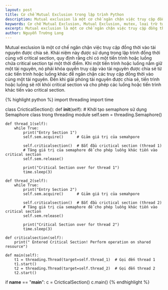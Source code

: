 ```yaml
---
layout: post
title: Cơ chế Mutual Exclusion trong lập trình Python
description: Mutual exclusion là một cơ chế ngăn chặn việc truy cập đồng thời vào tài nguyên được chia sẻ. Khái niệm này được sử dụng trong lập trình đồng thời cùng với critical section, quy định rằng chỉ có một tiến trình hoặc luồng chứa critical section tại một thời điểm.
keywords: Cơ chế Mutual Exclusion, Mutual Exclusion, mutex, loại trừ tương hỗ, lập trình Python, Python, lập trình đồng thời, lập trình đa luồng, lập trình multithreading, lập trình multithreading, critical section
excerpt: Mutual exclusion là một cơ chế ngăn chặn việc truy cập đồng thời vào tài nguyên được chia sẻ. Khái niệm này được sử dụng trong lập trình đồng thời cùng với critical section, quy định rằng chỉ có một tiến trình hoặc luồng chứa critical section tại một thời điểm.
author: Nguyễn Trường Long
---
```


Mutual exclusion là một cơ chế ngăn chặn việc truy cập đồng thời vào tài nguyên được chia sẻ. Khái niệm này được sử dụng trong lập trình đồng thời cùng với critical section, quy định rằng chỉ có một tiến trình hoặc luồng chứa critical section tại một thời điểm. Khi một tiến trình hoặc luồng nắm giữ một tài nguyên, nó phải khóa quyền truy cập vào tài nguyên được chia sẻ từ các tiến trình hoặc luồng khác để ngăn chặn các truy cập đồng thời vào cùng một tài nguyên. Đến khi giải phóng tài nguyên được chia sẻ, tiến trình hoặc luồng sẽ rời khỏi critical section và cho phép các luồng hoặc tiến trình khác tiến vào critical section.

{% highlight python %}
import threading
import time

class CricticalSection():
    def __init__(self):
        # Khởi tạo semaphore sử dụng Semaphore class trong threading module
        self.sem = threading.Semaphore()

    def thread_1(self):
        while True:
            print("Entry Section 1")
            self.sem.acquire()      # Giảm giá trị của semahpore

            self.criticalsection()  # Bắt đầu crictical section (thread 1)
            # Tăng giá trị của semaphore để cho phép luồng khác tiến vào critical section
            self.sem.release()

            print("Critical Section over for thread 1")
            time.sleep(3)

    def thread_2(self):
        while True:
            print("Entry Section 2")
            self.sem.acquire()      # Giảm giá trị của semahpore

            self.criticalsection()  # Bắt đầu crictical section (thread 2)
            # Tăng giá trị của semaphore để cho phép luồng khác tiến vào critical section
            self.sem.release()

            print("Critical Section over for thread 2")
            time.sleep(3)

    def criticalsection(self):
        print(" Entered Critical Section! Perform operation on shared resource")

    def main(self):
        t1 = threading.Thread(target=self.thread_1)  # Gọi đến thread 1
        t1.start()
        t2 = threading.Thread(target=self.thread_2)  # Gọi đến thread 2
        t2.start()

if __name__ == "__main__":
    c = CricticalSection()
    c.main()
{% endhighlight %}
